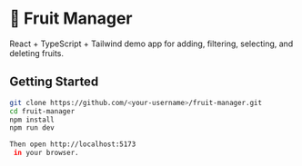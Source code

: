 # 🍎 Fruit Manager

React + TypeScript + Tailwind demo app for adding, filtering, selecting, and deleting fruits.

## Getting Started

```bash
git clone https://github.com/<your-username>/fruit-manager.git
cd fruit-manager
npm install
npm run dev

Then open http://localhost:5173
 in your browser.